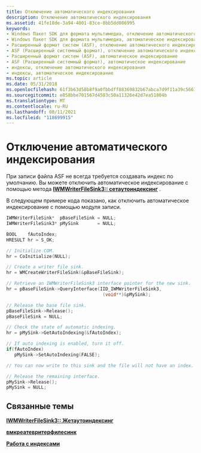 ```yaml
---
title: Отключение автоматического индексирования
description: Отключение автоматического индексирования
ms.assetid: 41fe18de-3a94-4001-83ce-0bb5dd086995
keywords:
- Windows Пакет SDK для формата мультимедиа, отключение автоматического индексирования
- Windows Пакет SDK для формата мультимедиа, автоматическое индексирование
- Расширенный формат систем (ASF), отключение автоматического индексирования
- ASF (Расширенный системный формат), отключение автоматического индексирования
- Расширенный формат систем (ASF), автоматическое индексирование
- ASF (Расширенный системный формат), автоматическое индексирование
- индексы, отключение автоматического индексирования
- индексы, автоматическое индексирование
ms.topic: article
ms.date: 05/31/2018
ms.openlocfilehash: 61f3b63d58b8f9a0fbbdff88369832b67abca7d9f11a39c56613c6e5d867d6a7
ms.sourcegitcommit: e858bbe701567d4583c50a11326e42d7ea51804b
ms.translationtype: MT
ms.contentlocale: ru-RU
ms.lasthandoff: 08/11/2021
ms.locfileid: "118699915"
---
```

# <a name="to-disable-automatic-indexing"></a>Отключение автоматического индексирования

При записи файла ASF не всегда требуется создавать индекс по умолчанию. Вы можете отключить автоматическое индексирование с помощью метода [**IWMWriterFileSink3:: сетаутоиндексинг**](/previous-versions/windows/desktop/api/Wmsdkidl/nf-wmsdkidl-iwmwriterfilesink3-setautoindexing) .

В следующем примере кода показано, как отключить автоматическое индексирование с помощью модуля записи.


```C++
IWMWriterFileSink*  pBaseFileSink = NULL;
IWMWriterFileSink3* pMySink       = NULL;

BOOL    fAutoIndex;
HRESULT hr = S_OK;

// Initialize COM.
hr = CoInitialize(NULL);

// Create a writer file sink.
hr = WMCreateWriterFileSink(&pBaseFileSink);

// Retrieve an IWMWriterFileSink3 interface pointer for the new sink.
hr = pBaseFileSink->QueryInterface(IID_IWMWriterFileSink3,
                                    (void**)&pMySink);

// Release the base file sink.
pBaseFileSink->Release();
pBaseFileSink = NULL;

// Check the state of automatic indexing.
hr = pMySink->GetAutoIndexing(&fAutoIndex);

// If auto indexing is enabled, turn it off.
if(fAutoIndex)
   pMySink->SetAutoIndexing(FALSE);

// You can now write to this sink and the file will not have an index.

// Release the remaining interface.
pMySink->Release();
pMySink = NULL;

```



## <a name="related-topics"></a>Связанные темы

<dl> <dt>

[**IWMWriterFileSink3:: Жетаутоиндексинг**](/previous-versions/windows/desktop/api/Wmsdkidl/nf-wmsdkidl-iwmwriterfilesink3-getautoindexing)
</dt> <dt>

[**вмкреатевритерфилесинк**](/previous-versions/windows/desktop/api/Wmsdkidl/nf-wmsdkidl-wmcreatewriterfilesink)
</dt> <dt>

[**Работа с индексами**](working-with-indexes.md)
</dt> </dl>

 

 





